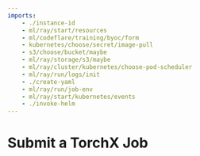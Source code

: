 ```yaml
---
imports:
    - ./instance-id
    - ml/ray/start/resources
    - ml/codeflare/training/byoc/form
    - kubernetes/choose/secret/image-pull
    - s3/choose/bucket/maybe
    - ml/ray/storage/s3/maybe
    - ml/ray/cluster/kubernetes/choose-pod-scheduler
    - ml/ray/run/logs/init
    - ./create-yaml
    - ml/ray/run/job-env
    - ml/ray/start/kubernetes/events
    - ./invoke-helm
---
```


# Submit a TorchX Job
